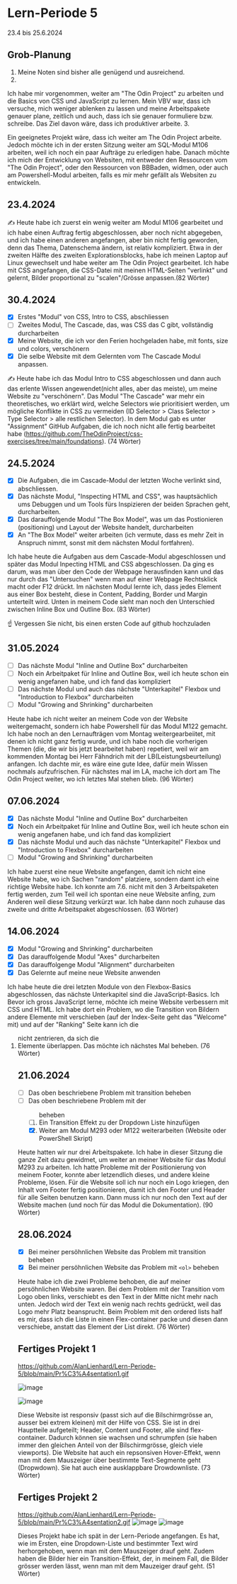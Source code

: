 # Lern-Periode 5

23.4 bis 25.6.2024

## Grob-Planung

1.  Meine Noten sind bisher alle genügend und ausreichend. 
2.  
   
   Ich habe mir vorgenommen, weiter am "The Odin Project" zu arbeiten und die Basics von CSS und JavaScript zu lernen. Mein VBV war, dass ich versuche, mich weniger ablenken zu lassen und meine Arbeitspakete genauer plane, zeitlich und auch, dass ich sie genauer formuliere bzw. schreibe. Das Ziel davon wäre, dass ich produktiver arbeite.
3. 
   
   Ein geeignetes Projekt wäre, dass ich weiter am The Odin Project arbeite. Jedoch möchte ich in der ersten Sitzung weiter am SQL-Modul M106 arbeiten, weil ich noch ein paar Aufträge zu erledigen habe. Danach möchte ich mich der Entwicklung von Websiten, mit entweder den Ressourcen vom "The Odin Project", oder den Ressourcen von BBBaden, widmen, oder auch am Powershell-Modul arbeiten, falls es mir mehr gefällt als Websiten zu entwickeln.

## 23.4.2024

✍️ Heute habe ich zuerst ein wenig weiter am Modul M106 gearbeitet und ich habe einen Auftrag fertig abgeschlossen, aber noch nicht abgegeben, und ich habe einen anderen angefangen, aber bin nicht fertig geworden, denn das Thema, Datenschema ändern, ist relativ kompliziert. 
Etwa in der zweiten Hälfte des zweiten Explorationsblocks, habe ich meinen Laptop auf Linux gewechselt und habe weiter am The Odin Project gearbeitet. Ich habe mit CSS angefangen, die CSS-Datei mit meinen HTML-Seiten "verlinkt" und gelernt, Bilder proportional zu "scalen"/Grösse anpassen.(82 Wörter)

## 30.4.2024

- [x] Erstes "Modul" von CSS, Intro to CSS, abschliessen
- [ ] Zweites Modul, The Cascade, das, was CSS das C gibt, vollständig durcharbeiten
- [x] Meine Website, die ich vor den Ferien hochgeladen habe, mit fonts, size und colors, verschönern
- [x] Die selbe Website mit dem Gelernten vom The Cascade Modul anpassen. 

✍️ Heute habe ich das Modul Intro to CSS abgeschlossen und dann auch das erlente Wissen angewendet(nicht alles, aber das meiste), um meine Website zu "verschönern". Das Modul "The Cascade" war mehr ein theoretisches, wo erklärt wird, welche Selectors wie prioritisiert werden, um mögliche Konflikte in CSS zu vermeiden (ID Selector > Class Selector > Type Selector > alle restlichen Selector). In dem Modul gab es unter "Assignment" GitHub Aufgaben, die ich noch nicht alle fertig bearbeitet habe (https://github.com/TheOdinProject/css-exercises/tree/main/foundations). (74 Wörter)

## 24.5.2024

- [x] Die Aufgaben, die im Cascade-Modul der letzten Woche verlinkt sind, abschliessen.
- [x] Das nächste Modul, "Inspecting HTML and CSS", was hauptsächlich ums Debuggen und um Tools fürs Inspizieren der beiden Sprachen geht, durcharbeiten.
- [x] Das darauffolgende Modul "The Box Model", was um das Postionieren (positioning) und Layout der Website handelt, durcharbeiten
- [x] An "The Box Model" weiter arbeiten (ich vermute, dass es mehr Zeit in Anspruch nimmt, sonst mit dem nächsten Modul fortfahren).

Ich habe heute die Aufgaben aus dem Cascade-Modul abgeschlossen und später das Modul Inpecting HTML and CSS abgeschlossen. Da ging es darum, was man über den Code der Webpage herausfinden kann und das nur durch das "Untersuchen" wenn man auf einer Webpage Rechtsklick macht oder F12 drückt. Im nächsten Modul lernte ich, dass jedes Element aus einer Box besteht, diese in Content, Padding, Border und Margin unterteilt wird. Unten in meinem Code sieht man noch den Unterschied zwischen Inline Box und Outline Box. (83 Wörter)

☝️ Vergessen Sie nicht, bis einen ersten Code auf github hochzuladen

## 31.05.2024

- [ ] Das nächste Modul "Inline and Outline Box" durcharbeiten
- [ ] Noch ein Arbeitpaket für Inline and Outline Box, weil ich heute schon ein wenig angefanen habe, und ich fand das kompliziert
- [ ] Das nächste Modul und auch das nächste "Unterkapitel" Flexbox und "Introduction to Flexbox" durcharbeiten
- [ ] Modul "Growing and Shrinking" durcharbeiten

Heute habe ich nicht weiter an meinem Code von der Website weitergemacht, sondern ich habe Powershell für das Modul M122 gemacht. Ich habe noch an den Lernaufträgen vom Montag weitergearbeiitet, mit denen ich nicht ganz fertig wurde, und ich habe noch die vorherigen Themen (die, die wir bis jetzt bearbeitet haben) repetiert, weil wir am kommenden Montag bei Herr Fähndrich mit der LB(Leistungsbeurteilung) anfangen. Ich dachte mir, es wäre eine gute Idee, dafür mein Wissen nochmals aufzufrischen.
Für nächstes mal im LA, mache ich dort am The Odin Project weiter, wo ich letztes Mal stehen blieb. (96 Wörter)

## 07.06.2024

- [x] Das nächste Modul "Inline and Outline Box" durcharbeiten
- [x] Noch ein Arbeitpaket für Inline and Outline Box, weil ich heute schon ein wenig angefanen habe, und ich fand das kompliziert
- [x] Das nächste Modul und auch das nächste "Unterkapitel" Flexbox und "Introduction to Flexbox" durcharbeiten
- [ ] Modul "Growing and Shrinking" durcharbeiten

Ich habe zuerst eine neue Website angefangen, damit ich nicht eine Website habe, wo ich Sachen "random" platziere, sondern damt ich eine richtige Website habe. Ich konnte am 7.6. nicht mit den 3 Arbeitspaketen fertig werden, zum Teil weil ich spontan eine neue Website anfing, zum Anderen weil diese Sitzung verkürzt war. Ich habe dann noch zuhause das zweite und dritte Arbeitspaket abgeschlossen. (63 Wörter)

## 14.06.2024

- [x] Modul "Growing and Shrinking" durcharbeiten
- [x] Das darauffolgende Modul "Axes" durcharbeiten
- [x] Das darauffolgenge Modul "Alignment" durcharbeiten
- [x] Das Gelernte auf meine neue Website anwenden

Ich habe   heute die drei letzten Module von den Flexbox-Basics abgeschlossen, das nächste Unterkapitel sind die JavaScript-Basics. Ich Bevor ich gross JavaScript lerne, möchte ich meine Website verbessern mit CSS und HTML. Ich habe dort ein Problem, wo die Transition von Bildern andere Elemente mit verschieben (auf der Index-Seite geht das "Welcome" mit) und auf der "Ranking" Seite kann ich die <ol> nicht zentrieren, da sich die <li> Elemente überlappen. Das möchte ich nächstes Mal beheben. (76 Wörter)

## 21.06.2024

- [ ] Das oben beschriebene Problem mit transition beheben
- [ ] Das oben beschriebene Problem mit der <ol> beheben
- [ ] Ein Transition Effekt zu der Dropdown Liste hinzufügen
- [x] Weiter am Modul M293 oder M122 weiterarbeiten (Website oder PowerShell Skript)

Heute hatten wir nur drei Arbeitspakete. Ich habe in dieser Sitzung die ganze Zeit dazu gewidmet, um weiter an meiner Website für das Modul M293 zu arbeiten. Ich hatte Probleme mit der Positionierung von meinem Footer, konnte aber letzendlich dieses, und andere kleine Probleme, lösen. Für die Website soll ich nur noch ein Logo kriegen, den Inhalt vom Footer fertig positionieren, damit ich den Footer und Header für alle Seiten benutzen kann. Dann muss ich nur noch den Text auf der Website machen (und noch für das Modul die Dokumentation). (90 Wörter)


## 28.06.2024

- [x] Bei meiner persöhnlichen Website das Problem mit transition beheben
- [x] Bei meiner persöhnlichen Website das Problem mit ```<ol>``` beheben

Heute habe ich die zwei Probleme behoben, die auf meiner persöhnlichen Website waren. Bei dem Problem mit der Transition vom Logo oben links, verschiebt es den Text in der Mitte nicht mehr nach unten. Jedoch wird der Text ein wenig nach rechts gedrückt, weil das Logo mehr Platz beansprucht. Beim Problem mit den ordered lists half es mir, dass ich die Liste in einen Flex-container packe und diesen dann verschiebe, anstatt das Element der List direkt. (76 Wörter)

## Fertiges Projekt 1

https://github.com/AlanLienhard/Lern-Periode-5/blob/main/Pr%C3%A4sentation1.gif

![image](https://github.com/AlanLienhard/Lern-Periode-5/assets/142605666/2c6bd57a-7b01-4d5c-98a2-1fb7ff0be348)

![image](https://github.com/AlanLienhard/Lern-Periode-5/assets/142605666/d46c3fd4-6388-4782-96fc-32e64ef0d5c8)


Diese Website ist responsiv (passt sich auf die Bilschirmgrösse an, ausser bei extrem kleinen) mit der Hilfe von CSS. Sie ist in drei Hauptteile aufgeteilt; Header, Content und Footer, alle sind flex-container. Dadurch können sie wachsen und schrumpfen (sie haben immer den gleichen Anteil von der Bilschirmgrösse, gleich viele viewports). Die Website hat auch ein repsonsiven Hover-Effekt, wenn man mit dem Mauszeiger über bestimmte Text-Segmente geht (Dropwdown). Sie hat auch eine ausklappbare Drowdownliste. (73 Wörter)

## Fertiges Projekt 2

https://github.com/AlanLienhard/Lern-Periode-5/blob/main/Pr%C3%A4sentation2.gif
![image](https://github.com/AlanLienhard/Lern-Periode-5/assets/142605666/6482f1fb-c48c-4a2a-a892-4c6d67389996)
![image](https://github.com/AlanLienhard/Lern-Periode-5/assets/142605666/3b7530a8-1d93-43e4-a3eb-6c8cc3d5d7ce)

Dieses Projekt habe ich spät in der Lern-Periode angefangen. Es hat, wie im Ersten, eine Dropdown-Liste und bestimmter Text wird herhorgehoben, wenn man mit dem Mauszeiger drauf geht. Zudem haben die Bilder hier ein Transition-Effekt, der, in meinem Fall, die Bilder grösser werden lässt, wenn man mit dem Mauzeiger drauf geht. (51 Wörter)


